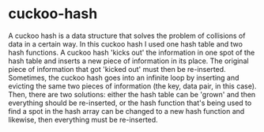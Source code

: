 # cuckoo-hash
A cuckoo hash is a data structure that solves the problem of collisions of data in a certain way. In this cuckoo hash I used one hash table and two hash functions. A cuckoo hash 'kicks out' the information in one spot of the hash table and inserts a new piece of information in its place. The original piece of information that got 'kicked out' must then be re-inserted.
Sometimes, the cuckoo hash goes into an infinite loop by inserting and evicting the same two pieces of information (the key, data pair, in this case). Then, there 
are two solutions: either the hash table can be 'grown' and then everything should be re-inserted, or the hash function that's being used to find a spot in the hash array can be changed to a new hash function and likewise, then everything must be re-inserted.
